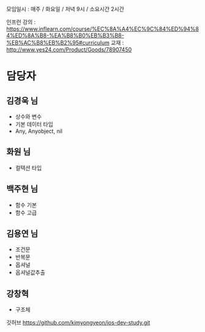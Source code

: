 모임일시 :
매주 / 화요일 / 저녁 9시 / 소요시간 2시간

인프런 강의 : https://www.inflearn.com/course/%EC%8A%A4%EC%9C%84%ED%94%84%ED%8A%B8-%EA%B8%B0%EB%B3%B8-%EB%AC%B8%EB%B2%95#curriculum
교재 : http://www.yes24.com/Product/Goods/78907450

# 담당자

## 김경욱 님

- 상수와 변수
- 기본 데이터 타입
- Any, Anyobject, nil

## 화원 님

- 컬텍션 타입

## 백주현 님

- 함수 기본
- 함수 고급

## 김용연 님

- 조건문
- 반복문
- 옵셔널
- 옵셔널값추출

## 강창혁

- 구조체

깃허브
https://github.com/kimyongyeon/ios-dev-study.git

